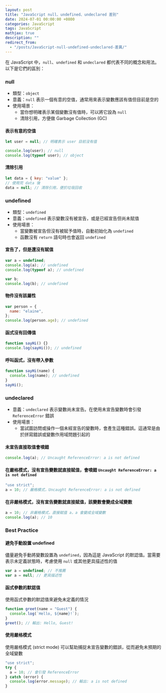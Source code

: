 ```yaml
---
layout: post
title: "JavaScript null、undefined、undeclared 差別"
date: 2024-07-01 00:00:00 +0800
categories: JavaScript
tags: JavaScript
mathjax: true
description: ""
redirect_from: 
  - "/posts/JavaScript-null-undefined-undeclared-差異/"
---
```


在 JavaScript 中，`null`、`undefined` 和 `undeclared` 都代表不同的概念和用法。以下是它們的區別：

### null

- 類型：`object`
- 意義：`null` 表示一個有意的空值，通常用來表示變數應該有值但目前是空的
- 使用場景：
  - 當你想明確表示某個變數沒有值時，可以將它設為 `null`
  - 清除引用，方便做 Garbage Collection (GC)

#### 表示有意的空值

```js
let user = null; // 明確表示 user 目前沒有值

console.log(user); // null
console.log(typeof user); // object
```

#### 清除引用

```js
let data = { key: "value" };
// 使用完 data 後
data = null; // 清除引用，便於垃圾回收
```

### undefined

- 類型：`undefined`
- 意義：`undefined` 表示變數沒有被宣告，或是已經宣告但尚未賦值
- 使用場景：
  - 當變數被宣告但沒有被賦予值時，自動初始化為 `undefined`
  - 函數沒有 `return` 語句時也會返回 `undefined`

#### 宣告了，但是還沒有賦值

```js
var a = undefined;
console.log(a); // undefined
console.log(typeof a); // undefined

var b;
console.log(b); // undefined
```

#### 物件沒有該屬性

```js
var person = {
  name: "elaine",
};
console.log(person.age); // undefined
```

#### 函式沒有回傳值

```js
function sayHi() {}
console.log(sayHi()); // undefined
```

#### 呼叫函式，沒有帶入參數

```js
function sayHi(name) {
  console.log(name); // undefined
}
sayHi();
```

### undeclared

- 意義：`undeclared` 表示變數尚未宣告。在使用未宣告變數時會引發 `ReferenceError` 錯誤
- 使用場景：
  - 當試圖訪問或操作一個未經宣告的變數時，會產生這種錯誤。這通常是由於拼寫錯誤或變數作用域問題引起的

#### 未宣告直接取值會噴錯

```js
console.log(a); // Uncaught ReferenceError: a is not defined
```

#### 在嚴格模式，沒有宣告變數就直接賦值，會噴錯 `Uncaught ReferenceError: a is not defined`

```js
"use strict";
a = 10; // 嚴格模式，Uncaught ReferenceError: a is not defined
```

#### 在非嚴格模式，沒有宣告變數就直接賦值，該變數會變成**全域變數**

```js
a = 10; // 非嚴格模式，直接賦值 a，a 會變成全域變數
console.log(a); // 10
```

### Best Practice

#### 避免手動設置 undefined

儘量避免手動將變數設置為 `undefined`，因為這是 JavaScript 的默認值。當需要表示未定義狀態時，考慮使用 `null` 或其他更具描述性的值

```js
var a = undefined; // 不推薦
var a = null; // 更具描述性
```

#### 函式參數的默認值

使用函式參數的默認值來避免未定義的情況

```js
function greet(name = "Guest") {
  console.log(`Hello, ${name}!`);
}
greet(); // 輸出: Hello, Guest!
```

#### 使用嚴格模式

使用嚴格模式 (strict mode) 可以幫助捕捉未宣告變數的錯誤，從而避免未預期的全域變數

```js
"use strict";
try {
  a = 10; // 會引發 ReferenceError
} catch (error) {
  console.log(error.message); // 輸出: a is not defined
}
```
